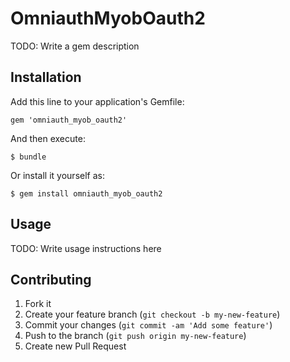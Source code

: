 # OmniauthMyobOauth2

TODO: Write a gem description

## Installation

Add this line to your application's Gemfile:

    gem 'omniauth_myob_oauth2'

And then execute:

    $ bundle

Or install it yourself as:

    $ gem install omniauth_myob_oauth2

## Usage

TODO: Write usage instructions here

## Contributing

1. Fork it
2. Create your feature branch (`git checkout -b my-new-feature`)
3. Commit your changes (`git commit -am 'Add some feature'`)
4. Push to the branch (`git push origin my-new-feature`)
5. Create new Pull Request
